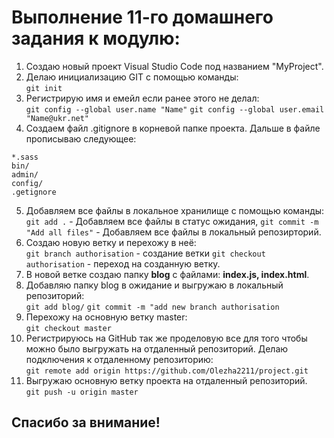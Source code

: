 # Выполнение 11-го домашнего задания к модулю:  

1. Создаю новый проект Visual Studio Code под названием "MyProject".
2. Делаю инициализацию GIT с помощью команды:  
`git init`
3. Регистрирую имя и емейл если ранее этого не делал:  
`git config --global user.name "Name"`
`git config --global user.email "Name@ukr.net"`
4. Создаем файл .gitignore в корневой папке проекта. Дальше в файле прописываю следующее:      
```
*.sass
bin/
admin/
config/
.getignore
``` 
5. Добавляем все файлы в локальное хранилище с помощью команды:  
`git add .` - Добавляем все файлы в статус ожидания,
`git commit -m "Add all files"` - Добавляем все файлы в локальный репозирторий.
6. Создаю новую ветку и перехожу в неё:  
`git branch authorisation` - создание ветки
`git checkout authorisation` - переход на созданную ветку.
7. В новой ветке создаю папку **blog** с файлами: **index.js, index.html**.
8. Добавляю папку blog в ожидание и выгружаю в локальный репозиторий:  
`git add blog/`
`git commit -m "add new branch authorisation`
9. Перехожу на основную ветку master:  
`git checkout master`
10. Регистрируюсь на GitHub так же проделовую все для того чтобы можно было выгружать на отдаленный репозиторий. Делаю подключения к отдаленному репозиторию:  
`git remote add origin https://github.com/Olezha2211/project.git`
11. Выгружаю основную ветку проекта на отдаленный репозиторий.  
`git push -u origin master`

## Спасибо за внимание!